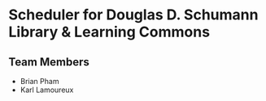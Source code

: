# Scheduler for Douglas D. Schumann Library & Learning Commons

## Team Members

* Brian Pham
* Karl Lamoureux
